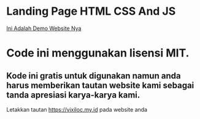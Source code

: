 Landing Page HTML CSS And JS
============================

[Ini Adalah Demo Website Nya](https://demo.vixiloc.my.id/landing2)

Code ini menggunakan lisensi MIT.
=================================

Kode ini gratis untuk digunakan namun anda harus memberikan tautan website kami sebagai tanda apresiasi karya-karya kami.
---------------------------------------------------------------------------------------------------------------------------------

Letakkan tautan https://vixiloc.my.id pada website anda
